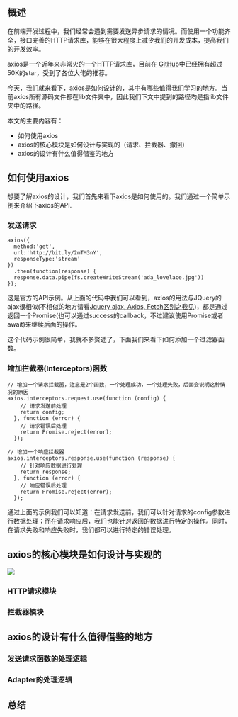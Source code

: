 ## 概述

在前端开发过程中，我们经常会遇到需要发送异步请求的情况。而使用一个功能齐全，接口完善的HTTP请求库，能够在很大程度上减少我们的开发成本，提高我们的开发效率。

axios是一个近年来非常火的一个HTTP请求库，目前在 [GitHub](https://github.com/axios/axios)中已经拥有超过50K的star，受到了各位大佬的推荐。

今天，我们就来看下，axios是如何设计的，其中有哪些值得我们学习的地方。当前axios所有源码文件都在lib文件夹中，因此我们下文中提到的路径均是指lib文件夹中的路径。

本文的主要内容有：

* 如何使用axios
* axios的核心模块是如何设计与实现的（请求、拦截器、撤回）
* axios的设计有什么值得借鉴的地方

## 如何使用axios

想要了解axios的设计，我们首先来看下axios是如何使用的。我们通过一个简单示例来介绍下axios的API.

### 发送请求

 ~~~
 axios({
   method:'get',
   url:'http://bit.ly/2mTM3nY',
   responseType:'stream'
 })
   .then(function(response) {
   response.data.pipe(fs.createWriteStream('ada_lovelace.jpg'))
 });
 ~~~
 
 这是官方的API示例。从上面的代码中我们可以看到，axios的用法与JQuery的ajax很相似(不相似的地方请看[Jquery ajax, Axios, Fetch区别之我见](https://segmentfault.com/a/1190000012836882))，都是通过返回一个Promise(也可以通过success的callback，不过建议使用Promise或者await)来继续后面的操作。
 
 这个代码示例很简单，我就不多赘述了，下面我们来看下如何添加一个过滤器函数。
 
 ### 增加拦截器(Interceptors)函数
 
 ~~~
 // 增加一个请求拦截器，注意是2个函数，一个处理成功，一个处理失败，后面会说明这种情况的原因
 axios.interceptors.request.use(function (config) {
     // 请求发送前处理
     return config;
   }, function (error) {
     // 请求错误后处理
     return Promise.reject(error);
   });
 
 // 增加一个响应拦截器
 axios.interceptors.response.use(function (response) {
     // 针对响应数据进行处理
     return response;
   }, function (error) {
     // 响应错误后处理
     return Promise.reject(error);
   });
 ~~~
 
 通过上面的示例我们可以知道：在请求发送前，我们可以针对请求的config参数进行数据处理；而在请求响应后，我们也能针对返回的数据进行特定的操作。同时，在请求失败和响应失败时，我们都可以进行特定的错误处理。
 
## axios的核心模块是如何设计与实现的

![](https://github.com/cuantmac/Daily-FE/blob/master/img-folder/2019041801.png)

### HTTP请求模块

### 拦截器模块

## axios的设计有什么值得借鉴的地方

### 发送请求函数的处理逻辑

### Adapter的处理逻辑

## 总结